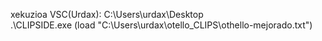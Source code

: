 xekuzioa VSC(Urdax):
C:\Users\urdax\Desktop  
.\CLIPSIDE.exe 
(load "C:\\Users\\urdax\\otello_CLIPS\\othello-mejorado.txt")

